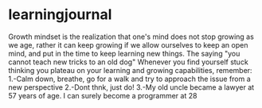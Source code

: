 # learningjournal
Growth mindset is the realization that one's mind does not stop growing as we age, rather it can keep growing if we allow ourselves to keep an open mind, and put in the time to keep learning new things. The saying "you cannot teach new tricks to an old dog" 
Whenever you find yourself stuck thinking you plateau on your learning and growing capabilities, remember:
1.-Calm down, breathe, go for a walk and try to approach the issue from a new perspective
2.-Dont thnk, just do!
3.-My old uncle became a lawyer at 57 years of age. I can surely become a programmer at 28
